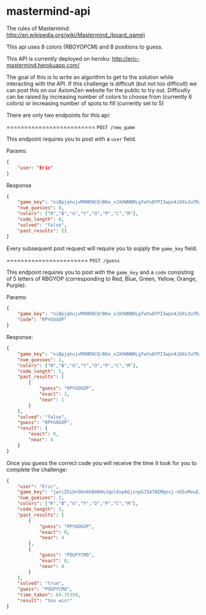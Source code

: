 mastermind-api
==============
The rules of Mastermind: http://en.wikipedia.org/wiki/Mastermind_(board_game)
 
This api uses 8 colors (RBGYOPCM) and 8 positions to guess.

This API is currently deployed on heroku: http://eric-mastermind.herokuapp.com/

The goal of this is to write an algorithm to get to the solution while interacting with the API. If this challenge is difficult (but not too difficult) we can post this on our AxiomZen website for the public to try out. Difficulty can be raised by increasing number of colors to choose from (currently 6 colors) or increasing number of spots to fill (currently set to 5)

There are only two endpoints for this api:

=========================
`POST /new_game`

This endpoint requires you to post with a `user` field.

Params:
```json
{
    "user: "Eric"
}
```

Response
```json
{
    "game_key": "niBpjqhujvM9NR0CQrB6e_xJXXWNNRLgfwYu8YPI3wpn4JdXs3ufRzOAv3SEC_0BNSw",
    "num_guesses": 0,
    "colors": ["R","B","G","Y","O","P","C","M"],
    "code_length": 8,
    "solved": "false",
    "past_results": []
}
```
Every subsequent post request will require you to supply the `game_key` field.

=======================
`POST /guess`

This endpoint requires you to post with the `game_key` and a `code` consisting of 5 letters of RBGYOP (corresponding to Red, Blue, Green, Yellow, Orange, Purple).

Params:
```json
{
    "game_key": "niBpjqhujvM9NR0CQrB6e_xJXXWNNRLgfwYu8YPI3wpn4JdXs3ufRzOAv3SEC_0BNSw",
    "code": "RPYGOGOP"
}
```

Response:
```json
{
    "game_key": "niBpjqhujvM9NR0CQrB6e_xJXXWNNRLgfwYu8YPI3wpn4JdXs3ufRzOAv3SEC_0BNSw",
    "num_guesses": 1,
    "colors": ["R","B","G","Y","O","P","C","M"],
    "code_length": 5,
    "past_results": [
        {
            "guess": "RPYGOGOP",
            "exact": 2,
            "near": 1
        }
    ],
    "solved": "false",
    "guess": "RPYGOGOP",
    "result": {
        "exact": 0,
        "near": 4
    }
}
```

Once you guess the correct code you will receive the time it took for you to complete the challenge:
```json
{
    "user": "Eric",
    "game_key": "jwrcZhiOn9Un6hBm0HnJqol8xpAGjznpGJ5A78EMqoxj-nG5vMouEJN58-l-CU0wP4M",
    "num_guesses": 2,
    "colors": ["R","B","G","Y","O","P","C","M"],
    "code_length": 5,
    "past_results": [
        {
            "guess": "RPYGOGOP",
            "exact": 0,
            "near": 4
        },
        {
            "guess": "POGPYCMO",
            "exact": 8,
            "near": 0
        }
    ],
    "solved": "true",
    "guess": "POGPYCMO",
    "time_taken": 64.75358,
    "result": "You win!"
}
```
